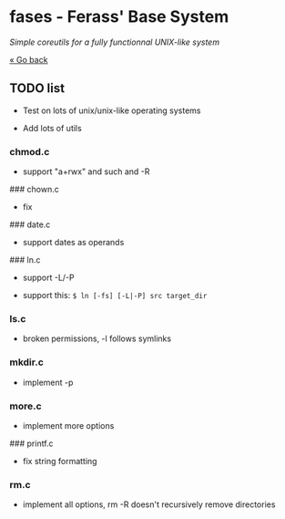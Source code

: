 # fases - Ferass' Base System

*Simple coreutils for a fully functionnal UNIX-like system*

[« Go back](/README.md)

## TODO list

- Test on lots of unix/unix-like operating systems

- Add lots of utils

### chmod.c

- support "a+rwx" and such and -R

### chown.c

- fix

### date.c

- support dates as operands

### ln.c

- support -L/-P

- support this: `$ ln [-fs] [-L|-P] src target_dir`

### ls.c

- broken permissions, -l follows symlinks

### mkdir.c

- implement -p

### more.c

- implement more options

### printf.c

- fix string formatting

### rm.c

- implement all options, rm -R doesn't recursively
remove directories

